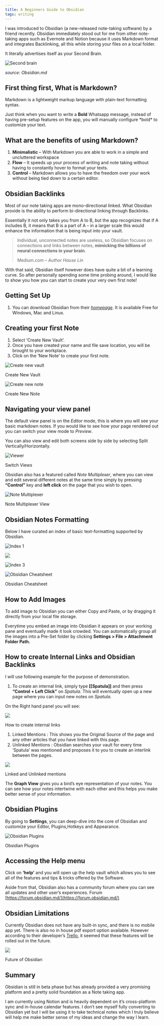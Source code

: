 ```yaml
---
title: A Beginners Guide to Obsidian
tags: writing
---
```


I was introduced to Obsidian (a new-released note-taking software) by a friend recently. Obsidian immediately stood out for me from other note-taking apps such as Evernote and Notion because it uses Markdown format and integrates Backlinking, all this while storing your files on a local folder.

It literally advertises itself as your Second Brain.

![Second brain](https://i2.wp.com/atoughnut.com/wp-content/uploads/2020/08/Second-brain.png?resize=506%2C198&ssl=1)

_source: Obsidian.md_

## First thing first, What is Markdown?

Markdown is a lightweight markup language with plain-text formatting syntax.

Just think when you want to write a **Bold** Whatsapp message, instead of having pre-setup features on the app, you will manually configure \*bold\* to customize your text.

## What are the benefits of using Markdown?

1.  **Minimalistic** – With Markdown you are able to work in a simple and uncluttered workspace
2.  **Flow** – It speeds up your process of writing and note taking without having to constantly hover to format your texts.
3.  **Control** – Markdown allows you to have the freedom over your work without being tied down to a certain editor.

## Obsidian Backlinks

Most of our note taking apps are mono-directional linked. What Obsidian provide is the ability to perform bi-directional linking through Backlinks.

Essentially it not only takes you from A to B, but the app recognizes that if A includes B, it means that B is a part of A – in a larger scale this would enhance the information that is being input into your vault.

> Individual, unconnected notes are useless, so Obsidian focuses on connections and links between notes, **mimicking the billions of neural connections in your brain**.
> 
> Medium.com – _Author Hause Lin_

With that said, Obsidian itself however does have quite a bit of a learning curve. So after personally spending some time probing around, I would like to show you how you can start to create your very own first note!

## Getting Set Up

1.  You can download Obsidian from their [_homepage_](https://obsidian.md/). It is available Free for Windows, Mac and Linux.

## Creating your first Note

1.  Select ‘Create New Vault’.
2.  Once you have created your name and file save location, you will be brought to your workplace.
3.  Click on the ‘New Note’ to create your first note.

![Create new vault](https://i1.wp.com/atoughnut.com/wp-content/uploads/2020/08/Create-New-Vault.png?resize=503%2C545&ssl=1)

Create New Vault

![Create new note](https://i0.wp.com/atoughnut.com/wp-content/uploads/2020/08/Create-New-Note.png?resize=360%2C298&ssl=1)

Create New Note

## Navigating your view panel

The default view panel is on the _Editor_ mode, this is where you will see your basic markdown notes. If you would like to see how your page rendered out you can switch your view mode to _Preview_.

You can also view and edit both screens side by side by selecting Split Vertically/Horizontally.

![Viewer](https://i0.wp.com/atoughnut.com/wp-content/uploads/2020/08/Viewer.png?resize=506%2C273&ssl=1)

Switch Views

Obsidian also has a featured called _Note Multiplexer_, where you can view and edit several different notes at the same time simply by pressing **“Control”** key and **left click** on the page that you wish to open.

![Note Multiplexer](https://i0.wp.com/atoughnut.com/wp-content/uploads/2020/08/Note-Multiplexer.png?resize=506%2C305&ssl=1)

Note Multiplexer View

## Obsidian Notes Formatting

Below I have curated an index of basic text-formatting supported by Obsidian.

![Index 1](https://i0.wp.com/atoughnut.com/wp-content/uploads/2020/08/Index1.png?resize=506%2C254&ssl=1)

![](https://i1.wp.com/atoughnut.com/wp-content/uploads/2020/08/Index2.png?resize=506%2C234&ssl=1)

![Index 3](https://i2.wp.com/atoughnut.com/wp-content/uploads/2020/08/Index3.png?resize=506%2C221&ssl=1)

![Obsidian Cheatsheet](https://i0.wp.com/atoughnut.com/wp-content/uploads/2020/08/cheatsheet.jpg?resize=506%2C284&ssl=1)

Obsidian Cheatsheet

## How to Add Images

To add image to Obsidian you can either Copy and Paste, or by dragging it directly from your local file storage.

Everytime you embed an image into Obsidian it appears on your working pane and eventually made it look crowded. You can automatically group all the images into a Pre-Set folder by clicking **Settings > File > Attachment Folder Path.**

## How to create Internal Links and Obsidian Backlinks

I will use following example for the purpose of demonstration.

1.  To create an internal link, simply type **\[\[Spatula\]\]** and then press **“Control + Left Click”** on _Spatula_. This will eventually open up a new page where you can input new notes on _Spatula_.

On the Right hand panel you will see:

![](https://i0.wp.com/atoughnut.com/wp-content/uploads/2020/08/Backlink1.png?resize=506%2C259&ssl=1)

How to create internal links

1.  Linked Mentions : This shows you the Original Source of the page and any other articles that you have linked with this page.
2.  Unlinked Mentions : Obsidian searches your vault for every time ‘Spatula’ was mentioned and proposes it to you to create an interlink between the pages.

![](https://i0.wp.com/atoughnut.com/wp-content/uploads/2020/08/Backlinking1.png?resize=506%2C269&ssl=1)

Linked and Unlinked mentions

The **Graph View** gives you a bird’s eye representation of your notes. You can see how your notes intertwine with each other and this helps you make better sense of your information.

## Obsidian Plugins

By going to **Settings**, you can deep-dive into the core of Obsidian and customize your Editor, Plugins,Hotkeys and Appearance.

![Obsidian Plugins](https://i0.wp.com/atoughnut.com/wp-content/uploads/2020/08/Plugins.png?resize=449%2C377&ssl=1)

Obsidian Plugins

## Accessing the Help menu

Click on **‘help’** and you will open up the help vault which allows you to see all of the features and tips & tricks offered by the Software.

Aside from that, Obsidian also has a community forum where you can see all updates and other user’s experiences. Forum [https://forum.obsidian.md/](https://forum.obsidian.md/)

## Obsidian Limitations

Currently Obsidian does not have any built-in sync, and there is no mobile app yet. There is also no in house pdf export option available. However according to their developer’s [Trello](https://trello.com/b/Psqfqp7I/obsidian-roadmap)[,](https://trello.com/b/Psqfqp7I/obsidian-roadmap) it seemed that these features will be rolled out in the future.

![](https://i1.wp.com/atoughnut.com/wp-content/uploads/2020/08/Trello.png?resize=506%2C159&ssl=1)

Future of Obsidian

## Summary

Obsidian is still in beta phase but has already provided a very promising platform and a pretty solid foundation as a Note taking app.

I am currently using Notion and is heavily dependent on it’s cross-platform sync and in-house calendar features. I don’t see myself fully converting to Obsidian yet but I will be using it to take technical notes which I truly believe will help me make better sense of my ideas and change the way I learn.